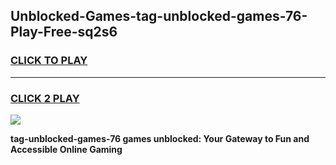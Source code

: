 
## Unblocked-Games-tag-unblocked-games-76-Play-Free-sq2s6
<h3>
<a href="https://premium76.site?title=tag-unblocked-games-76&ref=17A">CLICK TO PLAY</a></h3>
<hr>

<h3>
<a href="https://premium76.site?title=tag-unblocked-games-76&ref=17A">CLICK 2 PLAY</a>
  
</h3>

<a href="https://premium76.site?title=tag-unblocked-games-76&ref=17A"><img src="https://clearcache.store/games.png"></a>


**tag-unblocked-games-76 games unblocked: Your Gateway to Fun and Accessible Online Gaming**
